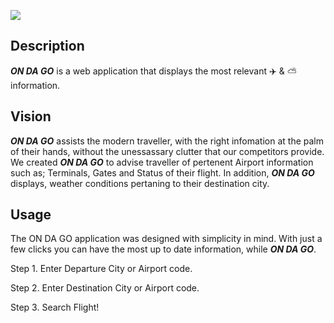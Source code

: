 ![](https://github.com/khalidmadih/ONDAGO-APP/blob/master/assets/Image/sm_logo.jpg)

## Description
**_ON DA GO_** is a web application that displays the most relevant ✈️ & ⛅ information.

## Vision
**_ON DA GO_** assists the modern traveller, with the right infomation at the palm of their hands, without the unessassary clutter that our competitors provide. We created **_ON DA GO_** to advise traveller of pertenent Airport information such as; Terminals, Gates and Status of their flight. In addition, **_ON DA GO_** displays, weather conditions pertaning to their destination city.

## Usage
The ON DA GO application was designed with simplicity in mind. With just a few clicks you can have the most up to date information, while **_ON DA GO_**.

Step 1. Enter Departure City or Airport code.


Step 2. Enter Destination City or Airport code.


Step 3. Search Flight!
